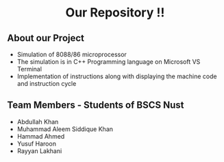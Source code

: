 <div id="top"></div>

<!-- HEADING -->
<h1 align="center"> Our Repository !! </h1>

<!-- ABOUT ME -->
<h2> About our Project </h2>
<ul>
  <li> Simulation of 8088/86 microprocessor </li>
  <li> The simulation is in C++ Programming language on Microsoft VS Terminal </li>
  <li> Implementation of instructions along with displaying the machine code and instruction cycle </li>
</ul>

<h2> Team Members - Students of BSCS Nust </h2>
<ul>
  <li> Abdullah Khan </li>
  <li> Muhammad Aleem Siddique Khan </li>
  <li> Hammad Ahmed </li>
  <li> Yusuf Haroon </li>
  <li> Rayyan Lakhani </li>
</ul>
